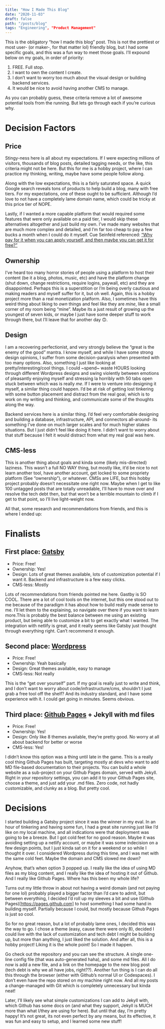 ```yaml
---
title: "How I Made This Blog"
date: "2020-11-03"
draft: false
path: "/posts/blog"
tags: "Engineering", "Product Management"
---
```


This is the obligatory “how I made this blog” post. This is not the prettiest or most user- (or maker-, for that matter lol) friendly blog, but I had some specific goals, and this was a fun way to meet those goals. I’ll expound below on my goals, in order of priority: 

1. FREE. Full stop.
2. I want to own the content I create.
3. I don’t want to worry too much about the visual design or building backend services.
4. It would be nice to avoid having another CMS to manage.

As you can probably guess, these criteria remove a lot of awesome potential tools from the running. But lets go through each if you’re curious why. 

# Decision Factors

## Price
Stingy-ness here is all about my expectations. If I were expecting millions of visitors, thousands of blog posts, detailed tagging needs, or the like, this criteria might not be here. But this for me is a hobby project, where I can practice my thinking, writing, maybe have some people follow along.

Along with the low expectations, this is a fairly saturated space. A quick Google search reveals tons of products to help build a blog, many with free tiers. For my expectations, one of these ought to be sufficient. Although I’d love to not have a completely lame domain name, which could be tricky at this price tier of NOPE. 

Lastly, if I wanted a more capable platform that would required some features that were only available on a paid tier, I would skip these alternatives altogether and just build my own. I’ve made many websites that are much more complex and detailed, and I’m far too cheap to pay a few bucks a month when I could do it myself. Cue Seinfeld referenced: [“Why pay for it when you can apply yourself, and then maybe you can get it for free?”](https://youtu.be/AcqEcYVmiPU)

## Ownership
I’ve heard too many horror stories of people using a platform to host their content (be it a blog, photos, music, etc) and have the platform change (shut down, change restrictions, require logins, paywall, etc) and they are disappointed. Perhaps this is a superstition or I’m being overly cautious and making readers and myself suffer for it, but oh well. Again, this is a hobby project more than a real monetization platform. Also, I sometimes have this weird thing about liking to *own* things and feel like they are *mine*, like a small corner of my room being “mine”. Maybe its a just result of growing up the youngest of seven kids, or maybe I just have some deeper stuff to work through there, but I’ll leave that for another day 🙃.

## Design
I am a recovering perfectionist, and very strongly believe the “great is the enemy of the good” mantra. I know myself, and while I have some strong design opinions, I suffer from some decision-paralysis when presented with too many options. Also, something I just like looking at pretty/interesting/cool things. I could ~spend~ waste HOURS looking through different Wordpress designs and swing violently between emotions of pleasantly enjoying myself and stressing la horribly with 50 tabs open stuck between which was is really *me*. If I were to venture into designing it myself, a similar thing could happen. I’d be at risk of getting lost tinkering with some button placement and distract from the real goal, which is to work on my writing and thinking, and communicate some of the thoughts along the way.

Backend services here is a similar thing. I’d feel very comfortable designing and building a database, infrastructure, API, and connectors all-around- its something I’ve done on much larger scales and for much higher stakes situations. But I just didn’t feel like doing it here. I didn’t want to worry about that stuff because I felt it would distract from what my real goal was here.

## CMS-less
This is another thing about goals and kinda some (likely mis-directed) laziness. This wasn’t a full NO WAY thing, but mostly like, it’d be nice to not learn another tool, have another account, get locked to some propriety platform (See “ownership”), or whatever. CMSs are LIFE, but this hobby project probably doesn’t necessitate one right now. Maybe when I get to like 100 untagged posts that are totally unreadable, I’ll have to move over and resolve the tech debt then, but that won’t be a terrible mountain to climb if I get to that point, so I’ll live light-weight now.

All that, some research and recommendations from friends, and this is where I ended up:

# Finalists

## First place: [Gatsby](https://www.gatsbyjs.com)

- Price: Free!
- Ownership: Yes!
- Design: Lots of great themes available, lots of customization potential if I want it. Backend and infrastructure is a few easy clicks. 
- CMS-less: Mostly 

Lots of recommendations from friends pointed me here. Gastby is SO COOL. There are a lot of cool tools on the internet, but this one stood out to me because of the paradigm it has about how to build really made sense to me. I’ll let them to the explaining, so navigate over there if you want to learn more.This is probably the best balance between me using an existing product, but being able to customize a bit to get exactly what I wanted.  The integration with netlify is great, and it really seems like Gatsby just thought through everything right. Can’t recommend it enough.

## Second place: [Wordpress](https://wordpress.com/create-blog/)

- Price: Free!
- Ownership: Yeah basically
- Design: Great themes available, easy to manage
- CMS-less: Not really

This is the “get over yourself” part. If my goal is really just to write and think, and I don’t want to worry about code/infrastructure/cms, shouldn’t I just grab a free tool off the shelf? And its industry standard, and I have some experience with it. I could get going in minutes. Seems obvious.

## Third place: [Github Pages](https://pages.github.com) + Jekyll with md files

- Price: Free!
- Ownership: Yes!
- Design: Only like 8 themes available, they’re pretty good. No worry at all about backend for better or worse
- CMS-less: Yes!

I didn’t know this option was a thing until late in the game. This is a really cool thing Github Pages has built, targeting mostly at devs who want to add MD file-based documentation to their projects. You can build a whole website as a sub-project on your Github Pages domain, served with Jekyll. Right in your repository settings, you can add it to your Github Pages site, choose a theme, and just add your .md files. Zero code, not hadly customizable, and clunky as a blog. But pretty cool.

# Decisions

I started building a Gatsby project since it was the winner in my eval. In an hour of tinkering and having some fun, I had a great site running just like I’d like on my local machine, and all indications were that deployment was going to be a breeze. But I got cold feet for no good reason. Maybe it was avoiding setting up a netlify account, or maybe it was some indecision on a few design points, but I just kinda sat on it for a weekend or so while I thought it over. I considered Wordpress during this time, and I was met with the same cold feet. Maybe the domain and CMS slowed me down? 

Anyhow, that’s when option 3 popped up. I really like the idea of using MD files as my blog content, and I really like the idea of hosting it out of Github. And I really like Github Pages. Where has this been my whole life? 

Turns out my little throw in about not having a weird domain (and not paying for one lol) probably played a bigger factor than I’d care to admit, but between everything, I decided I’d roll up my sleeves a bit and use (Github Pages)[https://pages.github.com] to host something I had some hand in building myself. Partially because I could, but mostly because Github Pages is just so cool.
 
So for no great reason, but a lot of probably lame ones, I decided this was the way to go. I chose a theme (easy, cause there were only 8), decided I could live with the lack of customization and tech debt I might be building up, but more than anything, I just liked the solution. And after all, this is a hobby project! Liking it is the whole point! So I made it happen. 

Go check out the repository and you can see the structure. A single one-line config file (that was auto-generated haha), and some md files. All I do now is add a new file, and a link on the homepage to the new blog post (tech debt is why we all have jobs, right??). Another fun thing is I can do all this through the browser (either with Github’s normal UI or Codespaces). I don’t even have the repo stored on my machine right now. And all my posts a change-managed with Git which is completely unnecessary but kinda neat!

Later, I’ll likely see what simple customizations I can add to Jekyll with, which Github has some docs on (and what they support, Jekyll is MUCH more than what I/they are using for here). But until that day, I’m pretty happy! It’s not great, its not even perfect by any means, but its effective, it was fun and easy to setup, and I learned some new stuff! 
